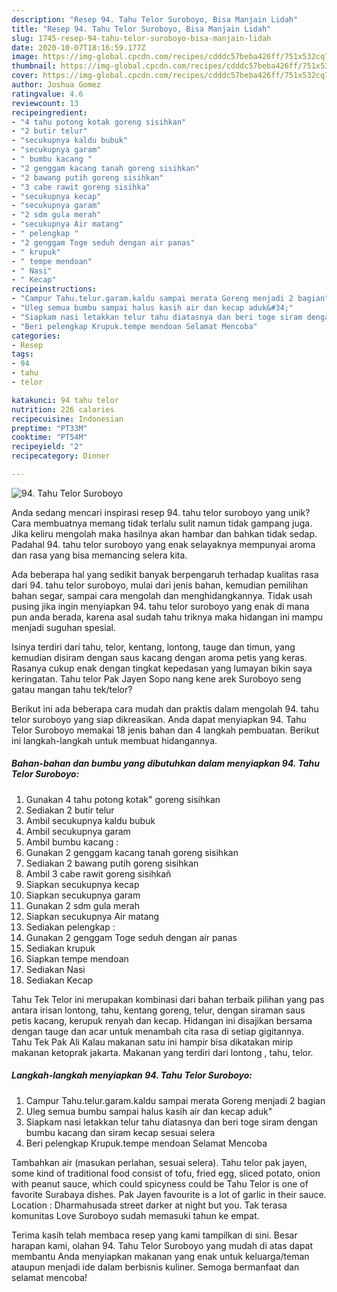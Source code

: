 ```yaml
---
description: "Resep 94. Tahu Telor Suroboyo, Bisa Manjain Lidah"
title: "Resep 94. Tahu Telor Suroboyo, Bisa Manjain Lidah"
slug: 1745-resep-94-tahu-telor-suroboyo-bisa-manjain-lidah
date: 2020-10-07T18:16:59.177Z
image: https://img-global.cpcdn.com/recipes/cdddc57beba426ff/751x532cq70/94-tahu-telor-suroboyo-foto-resep-utama.jpg
thumbnail: https://img-global.cpcdn.com/recipes/cdddc57beba426ff/751x532cq70/94-tahu-telor-suroboyo-foto-resep-utama.jpg
cover: https://img-global.cpcdn.com/recipes/cdddc57beba426ff/751x532cq70/94-tahu-telor-suroboyo-foto-resep-utama.jpg
author: Joshua Gomez
ratingvalue: 4.6
reviewcount: 13
recipeingredient:
- "4 tahu potong kotak goreng sisihkan"
- "2 butir telur"
- "secukupnya kaldu bubuk"
- "secukupnya garam"
- " bumbu kacang "
- "2 genggam kacang tanah goreng sisihkan"
- "2 bawang putih goreng sisihkan"
- "3 cabe rawit goreng sisihka"
- "secukupnya kecap"
- "secukupnya garam"
- "2 sdm gula merah"
- "secukupnya Air matang"
- " pelengkap "
- "2 genggam Toge seduh dengan air panas"
- " krupuk"
- " tempe mendoan"
- " Nasi"
- " Kecap"
recipeinstructions:
- "Campur Tahu.telur.garam.kaldu sampai merata Goreng menjadi 2 bagian"
- "Uleg semua bumbu sampai halus kasih air dan kecap aduk&#34;"
- "Siapkam nasi letakkan telur tahu diatasnya dan beri toge siram dengan bumbu kacang dan siram kecap sesuai selera"
- "Beri pelengkap Krupuk.tempe mendoan Selamat Mencoba"
categories:
- Resep
tags:
- 94
- tahu
- telor

katakunci: 94 tahu telor 
nutrition: 226 calories
recipecuisine: Indonesian
preptime: "PT33M"
cooktime: "PT54M"
recipeyield: "2"
recipecategory: Dinner

---
```



![94. Tahu Telor Suroboyo](https://img-global.cpcdn.com/recipes/cdddc57beba426ff/751x532cq70/94-tahu-telor-suroboyo-foto-resep-utama.jpg)

Anda sedang mencari inspirasi resep 94. tahu telor suroboyo yang unik? Cara membuatnya memang tidak terlalu sulit namun tidak gampang juga. Jika keliru mengolah maka hasilnya akan hambar dan bahkan tidak sedap. Padahal 94. tahu telor suroboyo yang enak selayaknya mempunyai aroma dan rasa yang bisa memancing selera kita.

Ada beberapa hal yang sedikit banyak berpengaruh terhadap kualitas rasa dari 94. tahu telor suroboyo, mulai dari jenis bahan, kemudian pemilihan bahan segar, sampai cara mengolah dan menghidangkannya. Tidak usah pusing jika ingin menyiapkan 94. tahu telor suroboyo yang enak di mana pun anda berada, karena asal sudah tahu triknya maka hidangan ini mampu menjadi suguhan spesial.

Isinya terdiri dari tahu, telor, kentang, lontong, tauge dan timun, yang kemudian disiram dengan saus kacang dengan aroma petis yang keras. Rasanya cukup enak dengan tingkat kepedasan yang lumayan bikin saya keringatan. Tahu telor Pak Jayen Sopo nang kene arek Suroboyo seng gatau mangan tahu tek/telor?


Berikut ini ada beberapa cara mudah dan praktis dalam mengolah 94. tahu telor suroboyo yang siap dikreasikan. Anda dapat menyiapkan 94. Tahu Telor Suroboyo memakai 18 jenis bahan dan 4 langkah pembuatan. Berikut ini langkah-langkah untuk membuat hidangannya.

<!--inarticleads1-->

##### Bahan-bahan dan bumbu yang dibutuhkan dalam menyiapkan 94. Tahu Telor Suroboyo:

1. Gunakan 4 tahu potong kotak&#34; goreng sisihkan
1. Sediakan 2 butir telur
1. Ambil secukupnya kaldu bubuk
1. Ambil secukupnya garam
1. Ambil  bumbu kacang :
1. Gunakan 2 genggam kacang tanah goreng sisihkan
1. Sediakan 2 bawang putih goreng sisihkan
1. Ambil 3 cabe rawit goreng sisihkañ
1. Siapkan secukupnya kecap
1. Siapkan secukupnya garam
1. Gunakan 2 sdm gula merah
1. Siapkan secukupnya Air matang
1. Sediakan  pelengkap :
1. Gunakan 2 genggam Toge seduh dengan air panas
1. Sediakan  krupuk
1. Siapkan  tempe mendoan
1. Sediakan  Nasi
1. Sediakan  Kecap


Tahu Tek Telor ini merupakan kombinasi dari bahan terbaik pilihan yang pas antara irisan lontong, tahu, kentang goreng, telur, dengan siraman saus petis kacang, kerupuk renyah dan kecap. Hidangan ini disajikan bersama dengan tauge dan acar untuk menambah cita rasa di setiap gigitannya. Tahu Tek Pak Ali Kalau makanan satu ini hampir bisa dikatakan mirip makanan ketoprak jakarta. Makanan yang terdiri dari lontong , tahu, telor. 

<!--inarticleads2-->

##### Langkah-langkah menyiapkan 94. Tahu Telor Suroboyo:

1. Campur Tahu.telur.garam.kaldu sampai merata Goreng menjadi 2 bagian
1. Uleg semua bumbu sampai halus kasih air dan kecap aduk&#34;
1. Siapkam nasi letakkan telur tahu diatasnya dan beri toge siram dengan bumbu kacang dan siram kecap sesuai selera
1. Beri pelengkap Krupuk.tempe mendoan Selamat Mencoba


Tambahkan air (masukan perlahan, sesuai selera). Tahu telor pak jayen, some kind of traditional food consist of tofu, fried egg, sliced potato, onion with peanut sauce, which could spicyness could be Tahu Telor is one of favorite Surabaya dishes. Pak Jayen favourite is a lot of garlic in their sauce. Location : Dharmahusada street darker at night but you. Tak terasa komunitas Love Suroboyo sudah memasuki tahun ke empat. 

Terima kasih telah membaca resep yang kami tampilkan di sini. Besar harapan kami, olahan 94. Tahu Telor Suroboyo yang mudah di atas dapat membantu Anda menyiapkan makanan yang enak untuk keluarga/teman ataupun menjadi ide dalam berbisnis kuliner. Semoga bermanfaat dan selamat mencoba!
